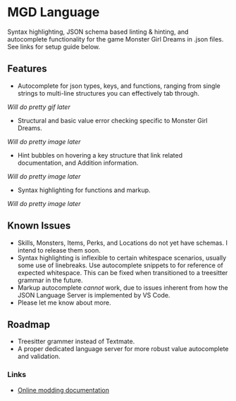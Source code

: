 # MGD Language

Syntax highlighting, JSON schema based linting & hinting, and autocomplete functionality for the game Monster Girl Dreams in .json files. See links for setup guide below.

## Features

* Autocomplete for json types, keys, and functions, ranging from single strings to multi-line structures you can effectively tab through.

*Will do pretty gif later*

* Structural and basic value error checking specific to Monster Girl Dreams.

*Will do pretty image later*

* Hint bubbles on hovering a key structure that link related documentation, and Addition information.

*Will do pretty image later*

* Syntax highlighting for functions and markup.

*Will do pretty image later*

## Known Issues

* Skills, Monsters, Items, Perks, and Locations do not yet have schemas. I intend to release them soon.
* Syntax highlighting is inflexible to certain whitespace scenarios, usually some use of linebreaks. Use autocomplete snippets to for reference of expected whitespace. This can be fixed when transitioned to a treesitter grammar in the future.
* Markup autocomplete *cannot* work, due to issues inherent from how the JSON Language Server is implemented by VS Code.
* Please let me know about more.

## Roadmap

* Treesitter grammer instead of Textmate.
* A proper dedicated language server for more robust value autocomplete and validation.

### Links

* [Online modding documentation](https://mgd-modding-docs.readthedocs.io/Homepage.html)
